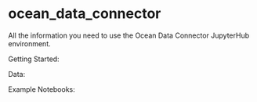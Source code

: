 # ocean_data_connector

All the information you need to use the Ocean Data Connector JupyterHub environment. 

Getting Started:

Data:

Example Notebooks:
